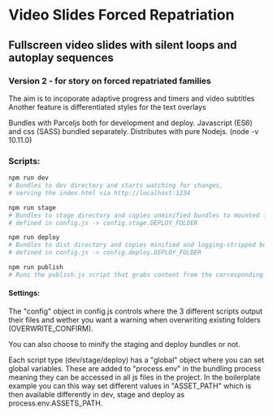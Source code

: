 # Video Slides Forced Repatriation
## Fullscreen video slides with silent loops and autoplay sequences
### Version 2 - for story on forced repatriated families

The aim is to incoporate adaptive progress and timers and video subtitles
Another feature is differentiated styles for the text overlays


Bundles with Parceljs both for development and deploy.
Javascript (ES6) and css (SASS) bundled separately.
Distributes with pure Nodejs. (node -v 10.11.0)

### Scripts:
```ruby
npm run dev
# Bundles to dev directory and starts watching for changes, 
# serving the index.html via http://localhost:1234

npm run stage
# Bundles to stage directory and copies unminified bundles to mounted folder 
# defined in config.js -> config.stage.DEPLOY_FOLDER

npm run deploy
# Bundles to dist directory and copies minified and logging-stripped bundles to mounted folder 
# defined in config.js -> config.deploy.DEPLOY_FOLDER

npm run publish
# Runs the publish.js script that grabs content from the corresponding Google Sheet and hosts a JSON version on AWS as well as downloading a local copy for debugging.

```
#### Settings:
The "config" object in config.js controls where the 3 different scripts output their files and wether you want a warning when overwriting existing folders (OVERWRITE_CONFIRM). 

You can also choose to minify the staging and deploy bundles or not.

Each script type (dev/stage/deploy) has a "global" object where you can set global variables. These are added to "process.env" in the bundling process meaning they can be accessed in all js files in the project. In the boilerplate example you can this way set different values in "ASSET_PATH" which is then available differently in dev, stage and deploy as process.env.ASSETS_PATH.
